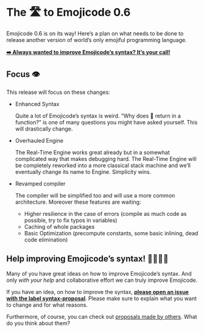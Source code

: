 # The 🛣 to Emojicode 0.6

Emojicode 0.6 is on its way! Here’s a plan on what needs to be done
to release another version of world’s only emojiful programming language.

[**➡️ Always wanted to improve Emojicode’s syntax? It’s your call!**][1]

## Focus 👁

This release will focus on these changes:

- Enhanced Syntax

  Quite a lot of Emojicode’s syntax is weird. “Why does 🍎 return in a function?” is one of many
  questions you might have asked yourself. This will drastically change.

- Overhauled Engine

  The Real-Time Engine works great already but in a somewhat complicated way that
  makes debugging hard. The Real-Time Engine will be completely reworked into a more classical stack
  machine and we’ll eventually change its name to Engine. Simplicity wins.

- Revamped compiler

  The compiler will be simplified too and will use a more common architecture. Moreover these features are waiting:

  - Higher resilience in the case of errors (compile as much code as possible, try to fix typos in variables)
  - Caching of whole packages
  - Basic Optimization (precompute constants, some basic inlining, dead code elimination)

## Help improving Emojicode’s syntax! 👩‍💻👨‍💻

Many of you have great ideas on how to improve Emojicode’s syntax. And only *with your help* and collaborative effort
we can truly improve Emojicode.

If you have an idea, on how to improve the syntax,
[**please open an issue with the label syntax-proposal**][2].
Please make sure to explain what you want to change and for what reasons.

Furthermore, of course, you can check out [proposals made by others][3].
What do you think about them?

[1]:	#help-improving-emojicodes-syntax-
[2]:	https://github.com/emojicode/emojicode/issues/new?labels=syntax-proposal&body=%23%23%20✏%EF%B8%8F%20Proposed%20change%0A%0ADescribe%20here%20what%20you%20want%20to%20change%20here.%20Use%20the%20emojis%20you%20propose.%0A%0A%23%23%20🤔%20Rationale%0A%0AExplain%20why%20your%20changes%20improve%20the%20language%20here.%0A%0A%23%23%20🕺Example%0A%0AInclude%20a%20little%20example%20on%20how%20the%20proposed%20syntax%20would%20look%20in%20action%20here.
[3]:	https://github.com/emojicode/emojicode/labels/syntax-proposal
